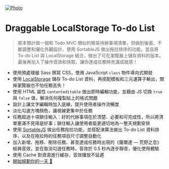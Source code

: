 [![Photo](https://cdn.dribbble.com/users/3800131/screenshots/6757018/_____2019-07-09___11.03.44_4x.png)](https://dribbble.com/raychangdesign)

# Draggable LocalStorage To-do List

> 原本預計做一個和 Todo MVC 類似的簡易待辦事項清單，但做到後面，不斷調整和優化外觀設計、使用 SortableJS 做出拖拉排序的功能，並且將 To-do List 與 LocalStorage 結合，做出了可在瀏覽器上儲存資料的版本。最後再加入了操作音效和快取，讓你達成任務時充滿成就感！

- 使用預處理器 Sass 撰寫 CSS，使用 JavaScript `class` 物件導向式開發
- 使用 [LocalStorage](https://developer.mozilla.org/zh-TW/docs/Web/API/Window/localStorage) 儲存 To-do List 資料，再搭配模板和三元運算子輸出，關掉瀏覽器也不怕任務丟失！
- 使用 HTML 屬性 `contenteditable` 做出即時編輯功能，並藉由 JS 切換 `true` 與 `false` 值，解決任何複製貼上的格式問題
- 設計上讓文字編輯時加入底線，提升使用者操作流暢度
- 淡化勾選方塊顏色，讓視線更集中於任務
- 任務超過十項鎖住輸入：好的代辦事項在於清楚、必要和可完成性，所以將清單塞滿不見得是好事；鎖住輸入讓使用者能更適切地為一整天規劃安排
- 使用 [SortableJS](https://github.com/SortableJS/Sortable) 做出任務拖拉功能，並搭配演算法做出 To-do List 資料排序，以及在拖拉時的任務項目尺寸調整自動化
- 加入新增、拖移、刪除任務、甚至達成任務時出現的《薩爾達 — 荒野之息》經典音效，並在取消勾選任務時，音效於 0.5 秒內逐步靜音，優化使用體驗
- 使用 Cache 對資源進行緩存，音效播放不延遲
- [開始規劃你的一天 🙂](https://rayc2045.github.io/draggable-localStorage-todoList/)